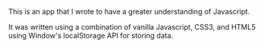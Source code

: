 This is an app that I wrote to have a greater understanding of Javascript.

It was written using a combination of vanilla Javascript, CSS3, and HTML5 using Window's localStorage API for storing data.
